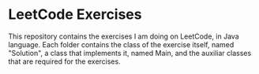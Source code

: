 # LeetCode Exercises

This repository contains the exercises I am doing on LeetCode, in Java language. Each folder contains the class of the exercise itself, named "Solution", a class that implements it, named Main, and the auxiliar classes that are required for the exercises.